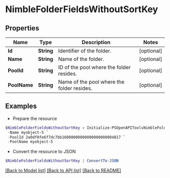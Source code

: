 # NimbleFolderFieldsWithoutSortKey
## Properties

Name | Type | Description | Notes
------------ | ------------- | ------------- | -------------
**Id** | **String** | Identifier of the folder. | [optional] 
**Name** | **String** | Name of the folder. | [optional] 
**PoolId** | **String** | ID of the pool where the folder resides. | [optional] 
**PoolName** | **String** | Name of the pool where the folder resides. | [optional] 

## Examples

- Prepare the resource
```powershell
$NimbleFolderFieldsWithoutSortKey = Initialize-PSOpenAPIToolsNimbleFolderFieldsWithoutSortKey  -Id 2a0df0fe6f7dc7bb16000000000000000000004817 `
 -Name myobject-5 `
 -PoolId 2a0df0fe6f7dc7bb16000000000000000000004817 `
 -PoolName myobject-5
```

- Convert the resource to JSON
```powershell
$NimbleFolderFieldsWithoutSortKey | ConvertTo-JSON
```

[[Back to Model list]](../README.md#documentation-for-models) [[Back to API list]](../README.md#documentation-for-api-endpoints) [[Back to README]](../README.md)

